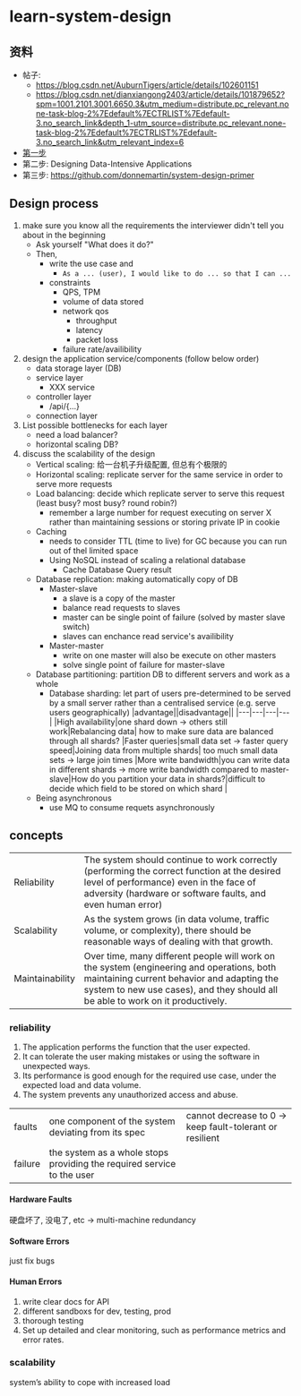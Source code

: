 # learn-system-design

## 资料
- 帖子: 
    - https://blog.csdn.net/AuburnTigers/article/details/102601151
    - https://blog.csdn.net/dianxiangong2403/article/details/101879652?spm=1001.2101.3001.6650.3&utm_medium=distribute.pc_relevant.none-task-blog-2%7Edefault%7ECTRLIST%7Edefault-3.no_search_link&depth_1-utm_source=distribute.pc_relevant.none-task-blog-2%7Edefault%7ECTRLIST%7Edefault-3.no_search_link&utm_relevant_index=6
- [第一步](https://www.hiredintech.com/classrooms/system-design/lesson/55)
- 第二步: Designing Data-Intensive Applications
- 第三步: https://github.com/donnemartin/system-design-primer

## Design process
1. make sure you know all the requirements the interviewer didn't tell you about in the beginning
    - Ask yourself "What does it do?"
    - Then, 
        - write the use case and 
            - `As a ... (user), I would like to do ... so that I can ...`
        - constraints
            - QPS, TPM
            - volume of data stored
            - network qos
                - throughput
                - latency
                - packet loss
            - failure rate/availibility
2. design the application service/components (follow below order)
    - data storage layer (DB)
    - service layer
        - XXX service
    - controller layer
        - /api/{...}
    - connection layer
3. List possible bottlenecks for each layer
    - need a load balancer?
    - horizontal scaling DB?
4. discuss the scalability of the design
    - Vertical scaling: 给一台机子升级配置, 但总有个极限的
    - Horizontal scaling: replicate server for the same service in order to serve more requests
    - Load balancing: decide which replicate server to serve this request (least busy? most busy? round robin?)
        - remember a large number for request executing on server X rather than maintaining sessions or storing private IP in cookie
    - Caching
        - needs to consider TTL (time to live) for GC because you can run out of thel limited space
        - Using NoSQL instead of scaling a relational database
            - Cache Database Query result
    - Database replication: making automatically copy of DB
        - Master-slave
            - a slave is a copy of the master
            - balance read requests to slaves
            - master can be single point of failure (solved by master slave switch)
            - slaves can enchance read service's availibility
        - Master-master
            - write on one master will also be execute on other masters
            - solve single point of failure for master-slave
    - Database partitioning: partition DB to different servers and work as a whole
        - Database sharding: let part of users pre-determined to be served by a small server rather than a centralised service (e.g. serve users geographically)
            |advantage||disadvantage||
            |---|---|---|---|
            |High availability|one shard down -> others still work|Rebalancing data| how to make sure data are balanced through all  shards?
            |Faster queries|small data set -> faster query speed|Joining data from multiple shards| too much small data sets -> large join times
            |More write bandwidth|you can write data in different shards -> more write bandwidth compared to master-slave|How do you partition your data in shards?|difficult to decide which field to be stored on which shard
            |
    - Being asynchronous
        - use MQ to consume requets asynchronously

## concepts
|||
|---|---|
|Reliability|The system should continue to work correctly (performing the correct function at the desired level of performance) even in the face of adversity (hardware or software faults, and even human error)
|Scalability|As the system grows (in data volume, traffic volume, or complexity), there should be reasonable ways of dealing with that growth.
|Maintainability|Over time, many different people will work on the system (engineering and operations, both maintaining current behavior and adapting the system to new use cases), and they should all be able to work on it productively.

### reliability
1. The application performs the function that the user expected.
2. It can tolerate the user making mistakes or using the software in unexpected ways.
3. Its performance is good enough for the required use case, under the expected load and data volume.
4. The system prevents any unauthorized access and abuse.

||||
|---|---|---|
|faults|one component of the system deviating from its spec| cannot decrease to 0 -> keep fault-tolerant or resilient
|failure|the system as a whole stops providing the required service to the user

#### Hardware Faults
硬盘坏了, 没电了, etc -> multi-machine redundancy
#### Software Errors
just fix bugs
#### Human Errors
1. write clear docs for API
2. different sandboxs for dev, testing, prod
3. thorough testing
4. Set up detailed and clear monitoring, such as performance metrics and error rates.

### scalability
system’s ability to cope with increased load




